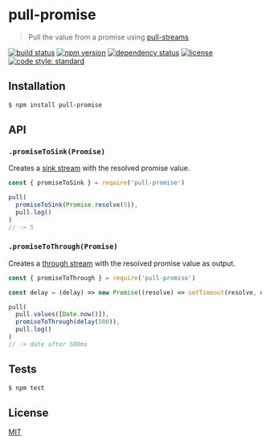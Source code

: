 # pull-promise

> Pull the value from a promise using [pull-streams](https://pull-stream.github.io/)

[![build status](https://img.shields.io/travis/queckezz/pull-promise.svg?style=flat-square)](https://travis-ci.org/queckezz/pull-promise)
[![npm version](https://img.shields.io/npm/v/pull-promise.svg?style=flat-square)](https://npmjs.org/package/pull-promise)
[![dependency status](https://img.shields.io/david/pull-promise.svg?style=flat-square)](https://david-dm.org/queckezz/pull-promise)
[![license](https://img.shields.io/npm/l/pull-promise.svg?style=flat-square)](./license)
[![code style: standard](https://img.shields.io/badge/code-standard-brightgreen.svg?style=flat-square)](https://github.com/feross/standard)

## Installation

```bash
$ npm install pull-promise
```

## API

### `.promiseToSink(Promise)`

Creates a [sink stream](https://github.com/pull-stream/pull-stream/blob/master/docs/sinks/index.md) with the resolved promise value.

```js
const { promiseToSink } = require('pull-promise')

pull(
  promiseToSink(Promise.resolve(5)),
  pull.log()
)
// -> 5
```

### `.promiseToThrough(Promise)`

Creates a [through stream](https://github.com/pull-stream/pull-stream/blob/master/docs/throughs/index.md) with the resolved promise value as output.

```js
const { promiseToThrough } = require('pull-promise')

const delay = (delay) => new Promise((resolve) => setTimeout(resolve, delay))

pull(
  pull.values([Date.now()]),
  promiseToThrough(delay(500)),
  pull.log()
)
// -> date after 500ms
```

## Tests

```bash
$ npm test 
```

## License

[MIT](./license)

